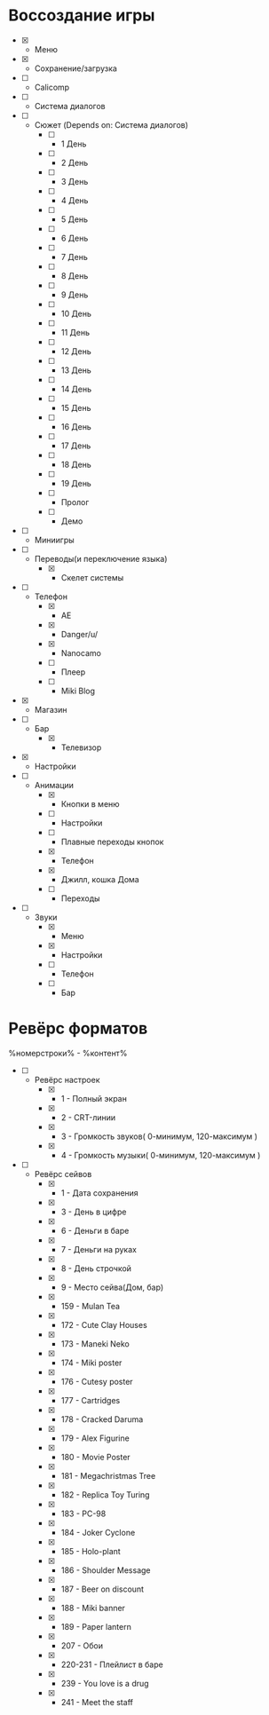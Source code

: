 # Воссоздание игры 
- [x] - Меню
- [x] - Сохранение/загрузка
- [ ] - Calicomp
- [ ] - Система диалогов
- [ ] - Сюжет (Depends on: Система диалогов)
	- [ ] - 1 День
	- [ ] - 2 День
	- [ ] - 3 День
	- [ ] - 4 День
	- [ ] - 5 День
	- [ ] - 6 День
	- [ ] - 7 День
	- [ ] - 8 День
	- [ ] - 9 День
	- [ ] - 10 День
	- [ ] - 11 День
	- [ ] - 12 День
	- [ ] - 13 День
	- [ ] - 14 День
	- [ ] - 15 День
	- [ ] - 16 День
	- [ ] - 17 День
	- [ ] - 18 День
	- [ ] - 19 День
	- [ ] - Пролог
	- [ ] - Демо
- [ ] - Миниигры
- [ ] - Переводы(и переключение языка)
	- [x] - Скелет системы
- [ ] - Телефон
	- [x] - AE
	- [x] - Danger/u/
	- [x] - Nanocamo
	- [ ] - Плеер
	- [ ] - Miki Blog
- [x] - Магазин
- [ ] - Бар
	- [x] - Телевизор
- [x] - Настройки
- [ ] - Анимации
	- [x] - Кнопки в меню
	- [ ] - Настройки
	- [ ] - Плавные переходы кнопок
	- [x] - Телефон
	- [x] - Джилл, кошка Дома
	- [ ] - Переходы
- [ ] - Звуки
	- [x] - Меню
	- [x] - Настройки
	- [ ] - Телефон
	- [ ] - Бар
# Ревёрс форматов
%номерстроки% - %контент%
- [ ] - Ревёрс настроек
	- [x] - 1 - Полный экран
	- [x] - 2 - CRT-линии
	- [x] - 3 - Громкость звуков( 0-минимум, 120-максимум )
	- [x] - 4 - Громкость музыки( 0-минимум, 120-максимум )
- [ ] - Ревёрс сейвов
	- [x] - 1 - Дата сохранения
	- [x] - 3 - День в цифре
	- [x] - 6 - Деньги в баре
	- [x] - 7 - Деньги на руках
	- [x] - 8 - День строчкой
	- [x] - 9 - Место сейва(Дом, бар)
	- [x] - 159 - Mulan Tea
	- [x] - 172 - Cute Clay Houses
	- [x] - 173 - Maneki Neko
	- [x] - 174 - Miki poster
	- [x] - 176 - Cutesy poster
	- [x] - 177 - Cartridges
	- [x] - 178 - Cracked Daruma
	- [x] - 179 - Alex Figurine
	- [x] - 180 - Movie Poster
	- [x] - 181 - Megachristmas Tree
	- [x] - 182 - Replica Toy Turing
	- [x] - 183 - PC-98
	- [x] - 184 - Joker Cyclone
	- [x] - 185 - Holo-plant
	- [x] - 186 - Shoulder Message
	- [x] - 187 - Beer on discount
	- [x] - 188 - Miki banner
	- [x] - 189 - Paper lantern
	- [x] - 207 - Обои
	- [x] - 220-231 - Плейлист в баре
	- [x] - 239 - You love is a drug
	- [x] - 241 - Meet the staff
